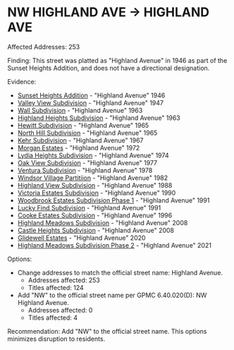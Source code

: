 # NW HIGHLAND AVE -> HIGHLAND AVE

Affected Addresses: 253

Finding: This street was platted as "Highland Avenue" in 1946 as part of the Sunset Heights Addition, and does not have a directional designation.

Evidence:

- [Sunset Heights Addition](https://www.grantspassoregon.gov/DocumentCenter/View/31932/SUNSET-HEIGHTS-ADDITION?bidId=) - "Highland Avenue" 1946
- [Valley View Subdivision](https://www.grantspassoregon.gov/DocumentCenter/View/31734/VALLEY-VIEW-SUBDIVISION?bidId=) - "Highland Avenue" 1947
- [Wall Subdivision](https://www.grantspassoregon.gov/DocumentCenter/View/31618/WALL-SUBDIVISION?bidId=) - "Highland Avenue" 1963
- [Highland Heights Subdivision](https://www.grantspassoregon.gov/DocumentCenter/View/31514/HIGHLAND-HEIGHTS-SUBDIVISION?bidId=) - "Highland Avenue" 1963
- [Hewitt Subdivision](https://www.grantspassoregon.gov/DocumentCenter/View/31501/HEWITT-SUBDIVISION?bidId=) - "Highland Avenue" 1965
- [North Hill Subdivision](https://www.grantspassoregon.gov/DocumentCenter/View/31864/NORTH-HILL-SUBDIVISION?bidId=) - "Highland Avenue" 1965
- [Kehr Subdivision](https://www.grantspassoregon.gov/DocumentCenter/View/31843/KEHR-SUBDIVISION?bidId=) - "Highland Avenue" 1967
- [Morgan Estates](https://www.grantspassoregon.gov/DocumentCenter/View/31779/MORGAN-ESTATES?bidId=) - "Highland Avenue" 1972
- [Lydia Heights Subdivision](https://www.grantspassoregon.gov/DocumentCenter/View/31835/LYDIA-HEIGHTS-SUBDIVISION?bidId=) - "Highland Avenue" 1974
- [Oak View Subdivision](https://www.grantspassoregon.gov/DocumentCenter/View/31585/OAK-VIEW-SUBDIVISION?bidId=) - "Highland Avenue" 1977
- [Ventura Subdivision](https://www.grantspassoregon.gov/DocumentCenter/View/31831/VENTURA-SUBDIVISION?bidId=) - "Highland Avenue" 1978
- [Windsor Village Partitiion](https://www.grantspassoregon.gov/DocumentCenter/View/31496/WINDSOR-VILLAGE-MAJOR-LAND-PARTITION?bidId=) - "Highland Avenue" 1982
- [Highland View Subdivision](https://www.grantspassoregon.gov/DocumentCenter/View/31856/HIGHLAND-VIEW-SUBDIVISION?bidId=) - "Highland Avenue" 1988
- [Victoria Estates Subdivision](https://www.grantspassoregon.gov/DocumentCenter/View/31510/VICTORIA-ESTATES-SUBDIVISION?bidId=) - "Highland Avenue" 1990
- [Woodbrook Estates Subdivision Phase 1](https://www.grantspassoregon.gov/DocumentCenter/View/31827/WOODBROOK-ESTATES-SUBDIVISION-PHASE-1?bidId=) - "Highland Avenue" 1991
- [Lucky Find Subdivision](https://www.grantspassoregon.gov/DocumentCenter/View/31924/LUCKY-FIND-SUBDIVISION-?bidId=) - "Highland Avenue" 1991
- [Cooke Estates Subdivision](https://www.grantspassoregon.gov/DocumentCenter/View/31446/COOKE-ESTATES-SUBDIVISION-PHASE-3?bidId=) - "Highland Avenue" 1996
- [Highland Meadows Subdivision](https://www.grantspassoregon.gov/DocumentCenter/View/31808/HIGHLAND-MEADOWS-SUBDIVISION?bidId=) - "Highland Avenue" 2008
- [Castle Heights Subdivision](https://www.grantspassoregon.gov/DocumentCenter/View/31486/CASTLE-HEIGHTS-SUBDIVISION?bidId=) - "Highland Avenue" 2008
- [Glidewell Estates](https://www.grantspassoregon.gov/DocumentCenter/View/31540/GLIDEWELL-ESTATES?bidId=) - "Highland Avenue" 2020
- [Highland Meadows Subdivision Phase 2](https://www.grantspassoregon.gov/DocumentCenter/View/31674/HIGHLAND-MEADOWS-SUBDIVISION-PHASE-2?bidId=) - "Highland Avenue" 2021

Options:

- Change addresses to match the official street name: Highland Avenue.
  - Addresses affected: 253
  - Titles affected: 124
- Add "NW" to the official street name per GPMC 6.40.020(D): NW Highland Avenue.
  - Addresses affected: 0
  - Titles affected: 4

Recommendation: Add "NW" to the official street name. This options minimizes disruption to residents.
